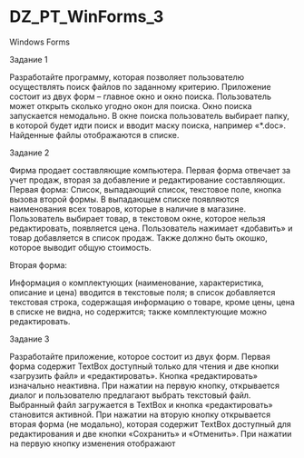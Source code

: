 # DZ_PT_WinForms_3
Windows Forms

Задание 1

Разработайте программу, которая позволяет пользователю осуществлять поиск файлов по заданному критерию. Приложение состоит из двух форм – главное окно и окно поиска. Пользователь может 
открыть сколько угодно окон для поиска. Окно поиска запускается 
немодально. В окне поиска пользователь выбирает папку, в которой 
будет идти поиск и вводит маску поиска, например «*.doc». Найденные файлы отображаются в списке.

Задание 2

Фирма продает составляющие компьютера. Первая форма отвечает за учет продаж, вторая за добавление и редактирование составляющих.
Первая форма:
Список, выпадающий список, текстовое поле, кнопка вызова 
второй формы. В выпадающем списке появляются наименования 
всех товаров, которые в наличие в магазине. Пользователь выбирает товар, в текстовом окне, которое нельзя редактировать, появляется цена. Пользователь нажимает «добавить» и товар добавляется 
в список продаж. Также должно быть окошко, которое выводит 
общую стоимость.

Вторая форма:

Информация о комплектующих (наименование, характеристика, 
описание и цена) вводится в текстовые поля; в список добавляется 
текстовая строка, содержащая информацию о товаре, кроме цены, 
цена в списке не видна, но содержится; также комплектующие можно 
редактировать.

Задание 3

Разработайте приложение, которое состоит из двух форм. Первая 
форма содержит TextBox доступный только для чтения и две кнопки 
«загрузить файл» и «редактировать». Кнопка «редактировать» изначально неактивна. При нажатии на первую кнопку, открывается диалог и пользователю предлагают выбрать текстовый файл. Выбранный 
файл загружается в TextBox и кнопка «редактировать» становится активной. При нажатии на вторую кнопку открывается вторая форма 
(не модально), которая содержит TextBox доступный для редактирования и две кнопки «Сохранить» и «Отменить». При нажатии на первую кнопку изменения отображают
